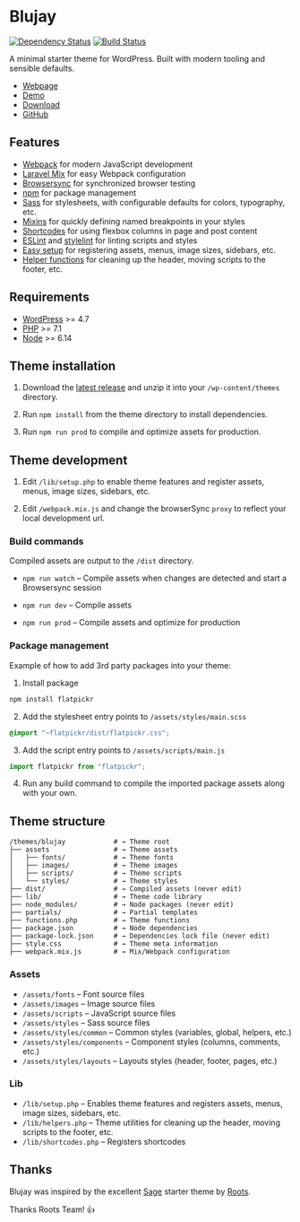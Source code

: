 # Blujay

[![Dependency Status](https://david-dm.org/nlenkowski/blujay.svg)](https://david-dm.org/nlenkowski/blujay#info=dependencies)
[![Build Status](https://travis-ci.org/nlenkowski/blujay.svg?branch=master)](https://travis-ci.org/nlenkowski/blujay)

A minimal starter theme for WordPress. Built with modern tooling and sensible defaults.

- [Webpage](http://blujay.littlebiglab.com)
- [Demo](http://blujay.littlebiglab.com/demo)
- [Download](https://github.com/nlenkowski/blujay/releases/latest)
- [GitHub](https://github.com/nlenkowski/blujay)

## Features

- [Webpack](https://webpack.js.org/) for modern JavaScript development
- [Laravel Mix](https://laravel-mix.com/) for easy Webpack configuration
- [Browsersync](https://browsersync.io) for synchronized browser testing
- [npm](https://www.npmjs.com/) for package management
- [Sass](https://sass-lang.com) for stylesheets, with configurable defaults for colors, typography, etc.
- [Mixins](https://github.com/nlenkowski/blujay/blob/master/assets/styles/common/_helpers.scss) for quickly defining named breakpoints in your styles
- [Shortcodes](https://github.com/nlenkowski/blujay/blob/master/lib/shortcodes.php) for using flexbox columns in page and post content
- [ESLint](https://eslint.org/) and [stylelint](https://stylelint.io/) for linting scripts and styles
- [Easy setup](https://github.com/nlenkowski/blujay/blob/master/lib/setup.php) for registering assets, menus, image sizes, sidebars, etc.
- [Helper functions](https://github.com/nlenkowski/blujay/blob/master/lib/helpers.php) for cleaning up the header, moving scripts to the footer, etc.

## Requirements

- [WordPress](https://wordpress.org/) >= 4.7
- [PHP](https://secure.php.net/) >= 7.1
- [Node](https://nodejs.org/) >= 6.14

## Theme installation

1. Download the [latest release](https://github.com/nlenkowski/blujay/releases/latest/) and unzip it into your `/wp-content/themes` directory.

2. Run `npm install` from the theme directory to install dependencies.

3. Run `npm run prod` to compile and optimize assets for production.

## Theme development

1. Edit `/lib/setup.php` to enable theme features and register assets, menus, image sizes, sidebars, etc.

2. Edit `/webpack.mix.js` and change the browserSync `proxy` to reflect your local development url.

### Build commands

Compiled assets are output to the `/dist` directory.

- `npm run watch` – Compile assets when changes are detected and start a Browsersync session

- `npm run dev` – Compile assets

- `npm run prod` – Compile assets and optimize for production

### Package management

Example of how to add 3rd party packages into your theme:

1. Install package

```sh
npm install flatpickr
```

2. Add the stylesheet entry points to `/assets/styles/main.scss`

```css
@import "~flatpickr/dist/flatpickr.css";
```

3. Add the script entry points to `/assets/scripts/main.js`

```js
import flatpickr from "flatpickr";
```

4. Run any build command to compile the imported package assets along with your own.

## Theme structure

```
/themes/blujay            # → Theme root
├── assets                # → Theme assets
│   ├── fonts/            # → Theme fonts
│   ├── images/           # → Theme images
│   ├── scripts/          # → Theme scripts
│   └── styles/           # → Theme styles
├── dist/                 # → Compiled assets (never edit)
├── lib/                  # → Theme code library
├── node_modules/         # → Node packages (never edit)
├── partials/             # → Partial templates
├── functions.php         # → Theme functions
├── package.json          # → Node dependencies
├── package-lock.json     # → Dependencies lock file (never edit)
├── style.css             # → Theme meta information
├── webpack.mix.js        # → Mix/Webpack configuration
```

### Assets

- `/assets/fonts` – Font source files
- `/assets/images` – Image source files
- `/assets/scripts` – JavaScript source files
- `/assets/styles` – Sass source files
- `/assets/styles/common` – Common styles (variables, global, helpers, etc.)
- `/assets/styles/components` – Component styles (columns, comments, etc.)
- `/assets/styles/layouts` – Layouts styles (header, footer, pages, etc.)

### Lib

- `/lib/setup.php` – Enables theme features and registers assets, menus, image sizes, sidebars, etc.
- `/lib/helpers.php` – Theme utilities for cleaning up the header, moving scripts to the footer, etc.
- `/lib/shortcodes.php` – Registers shortcodes

## Thanks

Blujay was inspired by the excellent [Sage](https://roots.io/sage/) starter theme by [Roots](https://roots.io/).

Thanks Roots Team! 👍
